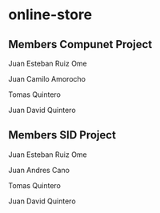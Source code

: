 # online-store
## **Members Compunet Project**
Juan Esteban Ruiz Ome

Juan Camilo Amorocho

Tomas Quintero

Juan David Quintero 

## **Members SID Project**

Juan Esteban Ruiz Ome

Juan Andres Cano

Tomas Quintero

Juan David Quintero 
